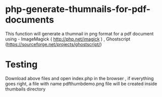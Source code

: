 # php-generate-thumnails-for-pdf-documents
This function will generate a thumnail in png format for a pdf document using -  ImageMagick (  http://php.net/imagick ) , Ghostscript (https://sourceforge.net/projects/ghostscript/)

# Testing
Download above files and open index.php in the browser , if everything goes right, a file with name pdfthumbdemo.png file will be created inside thumbails directory
